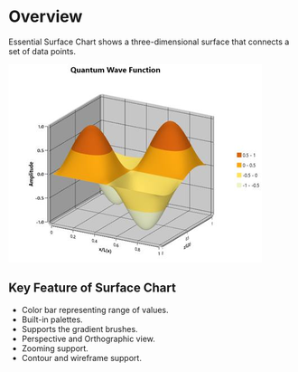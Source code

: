 ﻿# Overview

Essential Surface Chart shows a three-dimensional surface that connects a set of data points.  

![](surface_chart_images/surface_chart_img1.jpeg)


## Key Feature of Surface Chart

* Color bar representing range of values. 
* Built-in palettes.
* Supports the gradient brushes. 
* Perspective and Orthographic view.
* Zooming support. 
* Contour and wireframe support.